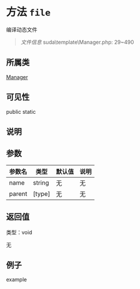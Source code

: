 # 方法 `file`

编译动态文件

> *文件信息* suda\template\Manager.php: 29~490

## 所属类 

[Manager](../Manager.md)

## 可见性

 public static

## 说明




## 参数


| 参数名 | 类型 | 默认值 | 说明 |
|--------|-----|-------|-------|
| name |  string | 无 | 无 |
| parent |  [type] | 无 | 无 |



## 返回值

类型：void

无



## 例子

example